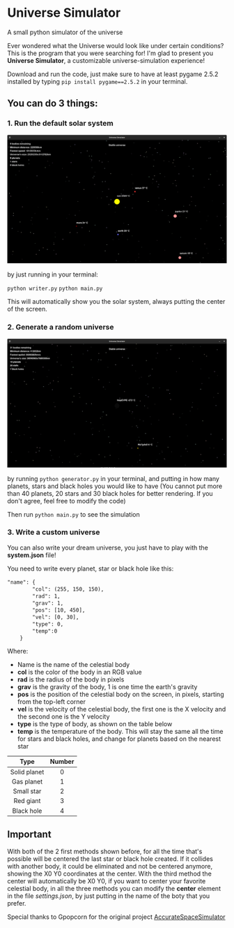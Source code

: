 # Universe Simulator
A small python simulator of the universe


Ever wondered what the Universe would look like under certain conditions? This is the program that you were searching for!
I'm glad to present you **Universe Simulator**, a customizable universe-simulation experience!

Download and run the code, just make sure to have at least pygame 2.5.2 installed by typing `pip install pygame==2.5.2` in your terminal.

## You can do 3 things:

### 1. Run the default solar system

![Solar system](https://github.com/Nicrom098195/Universe-Simulator/blob/main/Images/1.png)

by just running in your terminal:

`python writer.py`
`python main.py`

This will automatically show you the solar system, always putting the center of the screen.

### 2. Generate a random universe

![Solar system](https://github.com/Nicrom098195/Universe-Simulator/blob/main/Images/2.png)

by running `python generator.py` in your terminal, and putting in how many planets, stars and black holes you would like to have (You cannot put more than 40 planets, 20 stars and 30 black holes for better rendering. If you don't agree, feel free to modify the code)

Then run `python main.py` to see the simulation

### 3. Write a custom universe

You can also write your dream universe, you just have to play with the **system.json** file!

You need to write every planet, star or black hole like this:

```
"name": {
        "col": (255, 150, 150),
        "rad": 1,
        "grav": 1,
        "pos": [10, 450],
        "vel": [0, 30],
        "type": 0,
        "temp":0
    }
```

Where: 
- Name is the name of the celestial body
- **col** is the color of the body in an RGB value
- **rad** is the radius of the body in pixels
- **grav** is the gravity of the body, 1 is one time the earth's gravity
- **pos** is the position of the celestial body on the screen, in pixels, starting from the top-left corner
- **vel** is the velocity of the celestial body, the first one is the X velocity and the second one is the Y velocity
- **type** is the type of body, as shown on the table below
- **temp** is the temperature of the body. This will stay the same all the time for stars and black holes, and change for planets based on the nearest star

| Type | Number |
| :---: | :---: |
| Solid planet | 0 |
| Gas planet | 1 |
| Small star | 2 |
| Red giant | 3 |
| Black hole | 4 |

## Important

With both of the 2 first methods shown before, for all the time that's possible will be centered the last star or black hole created. If it collides with another body, it could be eliminated and not be centered anymore, showing the X0 Y0 coordinates at the center.
With the third method the center will automatically be X0 Y0, if you want to center your favorite celestial body, in all the three methods you can modify the **center** element in the file *settings.json*, by just putting in the name of the boty that you prefer.

Special thanks to Gpopcorn for the original project [AccurateSpaceSimulator](https://github.com/Gpopcorn/AccurateSpaceSimulator)
